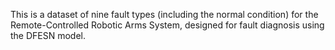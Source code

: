 This is a dataset of nine fault types (including the normal condition) for the Remote-Controlled Robotic Arms System, designed for fault diagnosis using the DFESN model.
